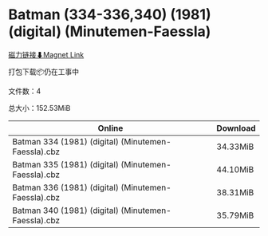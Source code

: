 # Batman (334-336,340) (1981) (digital) (Minutemen-Faessla)

[磁力链接⬇Magnet Link](magnet:?xt=urn:btih:8864edc7d2611ee091ddfed880097d0d150dfd2d&dn=Batman%20%28334-336%2C340%29%20%281981%29%20%28digital%29%20%28Minutemen-Faessla%29)

打包下载📦仍在工事中

文件数：4

总大小：152.53MiB

Online | Download
--- | ---
Batman 334 (1981) (digital) (Minutemen-Faessla).cbz | 34.33MiB
Batman 335 (1981) (digital) (Minutemen-Faessla).cbz | 44.10MiB
Batman 336 (1981) (digital) (Minutemen-Faessla).cbz | 38.31MiB
Batman 340 (1981) (digital) (Minutemen-Faessla).cbz | 35.79MiB